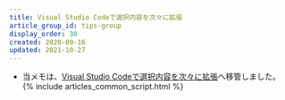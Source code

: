 ```yaml
---
title: Visual Studio Codeで選択内容を次々に拡張
article_group_id: tips-group
display_order: 30
created: 2020-09-16
updated: 2021-10-27
---
```

- 当メモは、[Visual Studio Codeで選択内容を次々に拡張](https://thinktwice.tech/it/vscode/selection_next_match/)へ移管しました。
{% include articles_common_script.html %}
